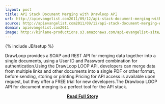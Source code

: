 ```yaml
---
layout: post
title: API Stack Document Merging with Drawloop API
url: http://apievangelist.com2011/09/12/api-stack-document-merging-with-drawloop-api/
source: http://apievangelist.com2011/09/12/api-stack-document-merging-with-drawloop-api/
domain: apievangelist.com2011
image: http://kinlane-productions.s3.amazonaws.com/api-evangelist-site/blog/Drawloop-Logo.jpg
---
```

{% include JB/setup %}<p>DrawLoop provides a SOAP and REST API for merging data together into a single documents, using a User ID and Password combination for authentication.Using the DrawLoop LOOP API, developers can merge data from multiple links and other documents into a single PDF or other format, before sending, storing or printing.Pricing for API access is available upon request, but they offer a FREE trial for new developers.The Drawloop LOOP API for document merging is a perfect tool for the API stack.</p>
<center><p><a href="http://apievangelist.com2011/09/12/api-stack-document-merging-with-drawloop-api/" style='padding:25px; font-sze:18px; font-weight: bold;'>Read Full Story</a></p></center>
